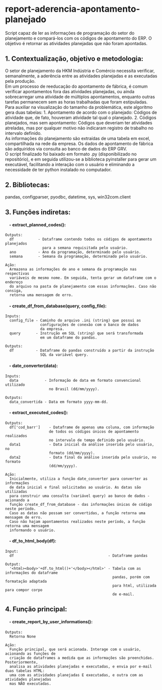 # report-aderencia-apontamento-planejado
Script capaz de ler as informações de programação do setor do planejamento e compará-los com os códigos de apontamento do ERP. O objetivo é retornar as atividades planejadas que não foram apontadas.

## 1. Contextualização, objetivo e metodologia:
O setor de planejamento da HKM Indústria e Comércio necessita verificar, semanalmente, a aderência entre as atividades planejadas e as executadas pela produção.<br>
Em um processo de reeducação do apontamento de fábrica, é comum verificar apontamentos fora das atividades planejadas, ou ainda sobrecarregar uma atividade de múltiplos apontamentos, enquanto outras tarefas permanecem sem as horas trabalhadas que foram estipuladas.<br>
Para auxiliar na visualização do tamanho da problemática, este algoritmo gera duas tabelas:
    1. Apontamento de acordo com o planejado: Códigos de atividade que, de fato, houveram atividade tal qual o planejado.
    2. Códigos planejados, mas sem apontamento: Códigos que deveriam ter atividades atreladas, mas por qualquer motivo não indicaram registro de trabalho no intervalo definido.    
As informações do planejamento são extraídas de uma tabela em excel, compartilhada na rede da empresa. Os dados de apontamento de fábrica são adquiridos via consulta ao banco de dados do ERP GRV.<br>
O script finalizado foi baixado em formato .py (disponibilizado no repositório), e em seguida utilizou-se a biblioteca pyinstaller para gerar um executável, facilitando a interação com o usuário e eliminando a necessidade de ter python instalado no computador.

## 2. Bibliotecas:
pandas, configparser, pyodbc, datetime, sys, win32com.client

## 3. Funções indiretas:
#### &nbsp;&nbsp;&nbsp;&nbsp;- extract_planned_codes():
    Outputs:
      df           - Dataframe contendo todos os códigos de apontamento planejados 
                     para a semana requisitada pelo usuário.
      ano          - Ano da programação, determinado pelo usuário.
      semana       - Semana da programação, determinado pelo usuário.
      
    Ação:
      Armazena as informações de ano e semana da programação nas respectivas
      variáveis de mesmo nome. Em seguida, tenta gerar um dataframe com o endereço
      do arquivo na pasta de planejamento com essas informações. Caso não consiga,
      retorna uma mensagem de erro.

#### &nbsp;&nbsp;&nbsp;&nbsp;- create_df_from_database(query, config_file):
    Inputs:
      config_file - Caminho do arquivo .ini (string) que possui as 
                    configurações de conexão com o banco de dados 
                    da empresa.
      query       - Instrução em SQL (string) que será transformada
                    em um dataframe do pandas.
                    
    Outputs:
      df          - Dataframe do pandas construído a partir da instrução
                    SQL da variável query.

#### &nbsp;&nbsp;&nbsp;&nbsp;- date_converter(data):
    Inputs:
      data            - Informação de data em formato convencional utilizado
                        no Brasil (dd/mm/yyyy).
    
    Outputs:
      data_convertida - Data em formato yyyy-mm-dd.
      
#### &nbsp;&nbsp;&nbsp;&nbsp;- extract_executed_codes():
    Outputs:
      df['cod_barr']    - Dataframe de apenas uma coluna, com informação
                        de todos os códigos únicos de apontamento realizados
                        no intervalo de tempo definido pelo usuário.
      data1             - Data inicial da análise inserida pelo usuário, no 
                        formato (dd/mm/yyyy).
      data2             - Data final da análise inserida pelo usuário, no formato
                        (dd/mm/yyyy).
    
    Ação:
      Inicialmente, utiliza a função date_converter para converter as informações
      de data inicial e final solicitadas ao usuário. As datas são utilizadas
      para construir uma consulta (variável query) ao banco de dados - acionando a 
      função create_df_from_database - das informações únicas de código neste período. 
      Caso as datas não possam ser convertidas, a função retorna uma mensagem de erro. 
      Caso não hajam apontamentos realizados neste período, a função retorna uma mensagem 
      informando o usuário.
      
#### &nbsp;&nbsp;&nbsp;&nbsp;- df_to_html_body(df): 
    Input:
      df                                           - Dataframe pandas
      
    Output:
      '<html><body>'+df.to_html()+'</body></html>' - Tabela com as informações do dataframe
                                                     pandas, porém com formatação adaptada
                                                     para html, utilizada para compor corpo
                                                     de e-mail.
                                                     
## 4. Função principal:
#### &nbsp;&nbsp;&nbsp;&nbsp;- create_report_by_user_informations():
    Outputs:
      Retorna None
      
    Ação:
      Função principal, que será acionada. Interage com o usuário, acionando as funções de 
      criação de dataframes a medida que as informações são preenchidas. Posteriormente, 
      analisa as atividades planejadas e executadas, e envia por e-mail duas tabelas HTML: 
      uma com as atividades planejadas E executadas, e outra com as atividades planejadas 
      mas NÃO executadas.
